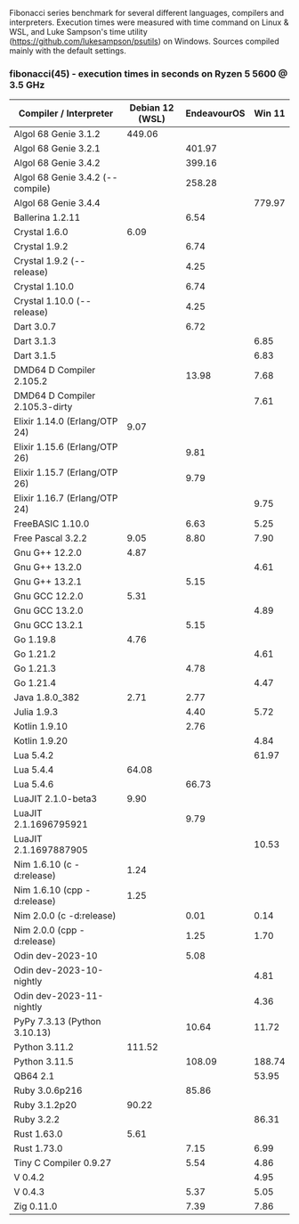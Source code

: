 Fibonacci series benchmark for several different languages, compilers and interpreters. Execution times were measured with time command on Linux & WSL, and Luke Sampson's time utility (https://github.com/lukesampson/psutils) on Windows. Sources compiled mainly with the default settings.

### fibonacci(45) - execution times in seconds on Ryzen 5 5600 @ 3.5 GHz
| Compiler / Interpreter | Debian 12 (WSL) | EndeavourOS | Win 11 |
| -------------------------------- | ------ | ------ | ------ |
| Algol 68 Genie 3.1.2             | 449.06 |        |        |
| Algol 68 Genie 3.2.1             |        | 401.97 |        |
| Algol 68 Genie 3.4.2             |        | 399.16 |        |
| Algol 68 Genie 3.4.2 (--compile) |        | 258.28 |        |
| Algol 68 Genie 3.4.4             |        |        | 779.97 |
| Ballerina 1.2.11                 |        |   6.54 |        |
| Crystal 1.6.0                    |   6.09 |        |        |
| Crystal 1.9.2                    |        |   6.74 |        |
| Crystal 1.9.2 (--release)        |        |   4.25 |        |
| Crystal 1.10.0                   |        |   6.74 |        |
| Crystal 1.10.0 (--release)       |        |   4.25 |        |
| Dart 3.0.7                       |        |   6.72 |        |
| Dart 3.1.3                       |        |        |   6.85 |
| Dart 3.1.5                       |        |        |   6.83 |
| DMD64 D Compiler 2.105.2         |        |  13.98 |   7.68 |
| DMD64 D Compiler 2.105.3-dirty   |        |        |   7.61 |
| Elixir 1.14.0 (Erlang/OTP 24)    |   9.07 |        |        |
| Elixir 1.15.6 (Erlang/OTP 26)    |        |   9.81 |        |
| Elixir 1.15.7 (Erlang/OTP 26)    |        |   9.79 |        |
| Elixir 1.16.7 (Erlang/OTP 24)    |        |        |   9.75 |
| FreeBASIC 1.10.0                 |        |   6.63 |   5.25 |
| Free Pascal 3.2.2                |   9.05 |   8.80 |   7.90 |
| Gnu G++ 12.2.0                   |   4.87 |        |        |
| Gnu G++ 13.2.0                   |        |        |   4.61 |
| Gnu G++ 13.2.1                   |        |   5.15 |        |
| Gnu GCC 12.2.0                   |   5.31 |        |        |
| Gnu GCC 13.2.0                   |        |        |   4.89 |
| Gnu GCC 13.2.1                   |        |   5.15 |        |
| Go 1.19.8                        |   4.76 |        |        |
| Go 1.21.2                        |        |        |   4.61 |
| Go 1.21.3                        |        |   4.78 |        |
| Go 1.21.4                        |        |        |   4.47 |
| Java 1.8.0_382                   |   2.71 |   2.77 |        |
| Julia 1.9.3                      |        |   4.40 |   5.72 |
| Kotlin 1.9.10                    |        |   2.76 |        |
| Kotlin 1.9.20                    |        |        |   4.84 |
| Lua 5.4.2                        |        |        |  61.97 |
| Lua 5.4.4                        |  64.08 |        |        |
| Lua 5.4.6                        |        |  66.73 |        |
| LuaJIT 2.1.0-beta3               |   9.90 |        |        |
| LuaJIT 2.1.1696795921            |        |   9.79 |        |
| LuaJIT 2.1.1697887905            |        |        |  10.53 |
| Nim 1.6.10 (c -d:release)        |   1.24 |        |        |
| Nim 1.6.10 (cpp -d:release)      |   1.25 |        |        |
| Nim 2.0.0 (c -d:release)         |        |   0.01 |   0.14 |
| Nim 2.0.0 (cpp -d:release)       |        |   1.25 |   1.70 |
| Odin dev-2023-10                 |        |   5.08 |        |
| Odin dev-2023-10-nightly         |        |        |   4.81 |
| Odin dev-2023-11-nightly         |        |        |   4.36 |
| PyPy 7.3.13 (Python 3.10.13)     |        |  10.64 |  11.72 |
| Python 3.11.2                    | 111.52 |        |        |
| Python 3.11.5                    |        | 108.09 | 188.74 |
| QB64 2.1                         |        |        |  53.95 |
| Ruby 3.0.6p216                   |        |  85.86 |        |
| Ruby 3.1.2p20                    |  90.22 |        |        |
| Ruby 3.2.2                       |        |        |  86.31 |
| Rust 1.63.0                      |   5.61 |        |        |
| Rust 1.73.0                      |        |   7.15 |   6.99 |
| Tiny C Compiler 0.9.27           |        |   5.54 |   4.86 |
| V 0.4.2                          |        |        |   4.95 |
| V 0.4.3                          |        |   5.37 |   5.05 |
| Zig 0.11.0                       |        |   7.39 |   7.86 |
